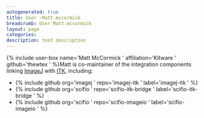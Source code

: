 ```yaml
---
autogenerated: true
title: User ›Matt.mccormick
breadcrumb: User Matt.mccormick
layout: page
categories: 
description: test description
---
```


{% include user-box name='Matt McCormick ' affiliation='Kitware ' github='thewtex ' %}Matt is co-maintainer of the integration components linking [ImageJ](ImageJ "wikilink") with [ITK](ITK "wikilink"), including:

  - {% include github org='imagej ' repo='imagej-itk ' label='imagej-itk ' %}
  - {% include github org='scifio ' repo='scifio-itk-bridge ' label='scifio-itk-bridge ' %}
  - {% include github org='scifio ' repo='scifio-imageio ' label='scifio-imageio ' %}
